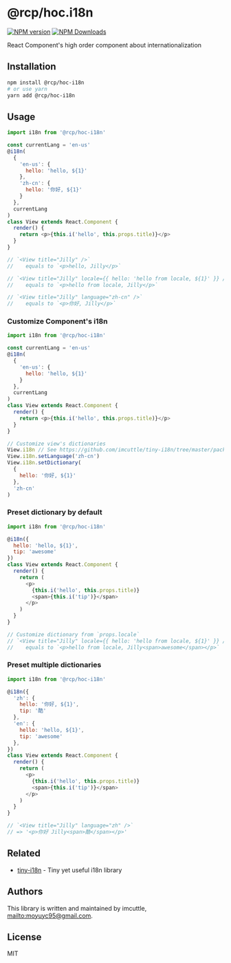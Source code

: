 # @rcp/hoc.i18n

[![NPM version](https://img.shields.io/npm/v/@rcp/hoc.i18n.svg?style=flat-square)](https://www.npmjs.com/package/@rcp/hoc.i18n)
[![NPM Downloads](https://img.shields.io/npm/dm/@rcp/hoc.i18n.svg?style=flat-square&maxAge=43200)](https://www.npmjs.com/package/@rcp/hoc.i18n)

React Component's high order component about internationalization

## Installation

```bash
npm install @rcp/hoc-i18n
# or use yarn
yarn add @rcp/hoc-i18n
```

## Usage

```javascript
import i18n from '@rcp/hoc-i18n'

const currentLang = 'en-us'
@i18n(
  {
    'en-us': {
      hello: 'hello, ${1}'
    },
    'zh-cn': {
      hello: '你好, ${1}'
    }
  },
  currentLang
)
class View extends React.Component {
  render() {
    return <p>{this.i('hello', this.props.title)}</p>
  }
}

// `<View title="Jilly" />`
//    equals to `<p>hello, Jilly</p>`

// `<View title="Jilly" locale={{ hello: 'hello from locale, ${1}' }} />`
//    equals to `<p>hello from locale, Jilly</p>`

// `<View title="Jilly" language="zh-cn" />`
//    equals to `<p>你好, Jilly</p>`
```

### Customize Component's i18n

```javascript
import i18n from '@rcp/hoc-i18n'

const currentLang = 'en-us'
@i18n(
  {
    'en-us': {
      hello: 'hello, ${1}'
    }
  },
  currentLang
)
class View extends React.Component {
  render() {
    return <p>{this.i('hello', this.props.title)}</p>
  }
}

// Customize view's dictionaries
View.i18n // See https://github.com/imcuttle/tiny-i18n/tree/master/packages/tiny-i18n
View.i18n.setLanguage('zh-cn')
View.i18n.setDictionary(
  {
    hello: '你好, ${1}'
  },
  'zh-cn'
)
```

### Preset dictionary by default

```javascript
import i18n from '@rcp/hoc-i18n'

@i18n({
  hello: 'hello, ${1}',
  tip: 'awesome'
})
class View extends React.Component {
  render() {
    return (
      <p>
        {this.i('hello', this.props.title)}
        <span>{this.i('tip')}</span>
      </p>
    )
  }
}

// Customize dictionary from `props.locale`
// `<View title="Jilly" locale={{ hello: 'hello from locale, ${1}' }} />`
//    equals to `<p>hello from locale, Jilly<span>awesome</span></p>`
```

### Preset multiple dictionaries

```javascript
import i18n from '@rcp/hoc-i18n'

@i18n({
  'zh': {
    hello: '你好, ${1}',
    tip: '酷'
  },
  'en': {
    hello: 'hello, ${1}',
    tip: 'awesome'
  },
})
class View extends React.Component {
  render() {
    return (
      <p>
        {this.i('hello', this.props.title)}
        <span>{this.i('tip')}</span>
      </p>
    )
  }
}

// `<View title="Jilly" language="zh" />`
// => '<p>你好 Jilly<span>酷</span></p>'
```

## Related

- [tiny-i18n](https://github.com/imcuttle/tiny-i18n/tree/master/packages/tiny-i18n) - Tiny yet useful i18n library

## Authors

This library is written and maintained by imcuttle, <mailto:moyuyc95@gmail.com>.

## License

MIT
